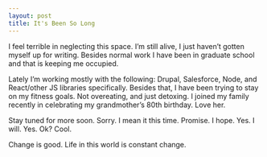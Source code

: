 ```yaml
---
layout: post
title: It's Been So Long
---
```


I feel terrible in neglecting this space. I’m still alive, I just haven’t gotten myself up for writing. Besides normal work I have been in graduate school and that is keeping me occupied.

Lately I’m working mostly with the following: Drupal, Salesforce, Node, and React/other JS libraries specifically. Besides that, I have been trying to stay on my fitness goals. Not overeating, and just detoxing. I joined my family recently in celebrating my grandmother’s 80th birthday. Love her.

Stay tuned for more soon. Sorry. I mean it this time. Promise. I hope. Yes. I will. Yes. Ok? Cool.

Change is good. Life in this world is constant change.
